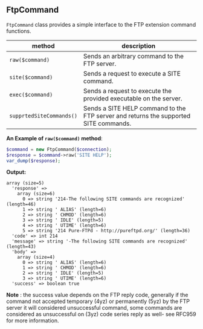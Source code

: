 ## FtpCommand

`FtpCommand` class provides a simple interface to the FTP extension command functions.

**method**       | description
---              |---     
`raw($command)`  | Sends an arbitrary command to the FTP server.
`site($command)` | Sends a request to execute a SITE command.
`exec($command)` | Sends a request to execute the provided executable on the server.
`supprtedSiteCommands()` | Sends a SITE HELP command to the FTP server and returns the supported SITE commands.

**An Example of `raw($command)` method**: 

```php
$command = new FtpCommand($connection);
$response = $command->raw('SITE HELP');
var_dump($response);
```

**Output:** 

```text
array (size=5)
  'response' => 
    array (size=6)
      0 => string '214-The following SITE commands are recognized' (length=46)
      1 => string ' ALIAS' (length=6)
      2 => string ' CHMOD' (length=6)
      3 => string ' IDLE' (length=5)
      4 => string ' UTIME' (length=6)
      5 => string '214 Pure-FTPd - http://pureftpd.org/' (length=36)
  'code' => int 214
  'message' => string '-The following SITE commands are recognized' (length=43)
  'body' => 
    array (size=4)
      0 => string ' ALIAS' (length=6)
      1 => string ' CHMOD' (length=6)
      2 => string ' IDLE' (length=5)
      3 => string ' UTIME' (length=6)
  'success' => boolean true
```

**Note** : the success value depends on the FTP reply code, generally if the command not accepted temporary (4yz) or permanently (5yz) by the FTP server it will considered unsuccessful command, some commands are considered as unsuccessful on (3yz) code series reply as well- see RFC959 for more information.
